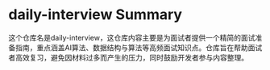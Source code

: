 # daily-interview Summary

这个仓库名是daily-interview，这仓库内容主要是为面试者提供一个精简的面试准备指南，重点涵盖AI算法、数据结构与算法等高频面试知识点。仓库旨在帮助面试者高效复习，避免因材料过多而产生的压力，同时鼓励开发者参与内容整理。